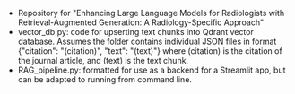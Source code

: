 - Repository for "Enhancing Large Language Models for Radiologists with Retrieval-Augmented Generation: A Radiology-Specific Approach"
- vector_db.py: code for upserting text chunks into Qdrant vector database. Assumes the folder contains individual JSON files in format {"citation": "(citation)", "text": "(text)"} where (citation) is the citation of the journal article, and (text) is the text chunk.
- RAG_pipeline.py: formatted for use as a backend for a Streamlit app, but can be adapted to running from command line.
